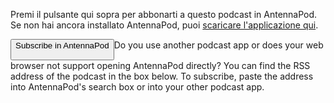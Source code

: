 Premi il pulsante qui sopra per abbonarti a questo podcast in AntennaPod. Se non hai ancora installato AntennaPod, puoi [scaricare l'applicazione qui](/download).


<button id="subscribeButton" class="btn btn-primary">
Subscribe in AntennaPod

</button>Do you use another podcast app or does your web browser not support opening AntennaPod directly? You can find the RSS address of the podcast in the box below. To subscribe, paste the address into AntennaPod's search box or into your other podcast app.
